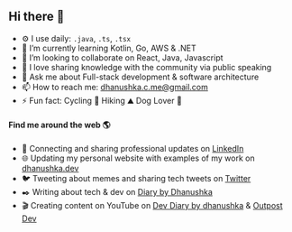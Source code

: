 ## Hi there 👦

- ⚙️ I use daily: `.java`, `.ts`, `.tsx`
- 🌱 I’m currently learning Kotlin, Go, AWS & .NET
- 👯 I’m looking to collaborate on React, Java, Javascript
- 🎤 I love sharing knowledge with the community via public speaking
- 💬 Ask me about Full-stack development & software architecture
- 📫 How to reach me: [dhanushka.c.me@gmail.com](mailto:dhanushka.c.me@gmail.com)
- ⚡ Fun fact: Cycling 🚴 Hiking ⛰️ Dog Lover 🐶 

#### Find me around the web 🌎
- 💼 Connecting and sharing professional updates on <a href="https://www.linkedin.com/in/dhanushkac/">LinkedIn</a>
- 🌐 Updating my personal website with examples of my work on <a href="https://dhanushka.dev/">dhanushka.dev</a>
- 🐦 Tweeting about memes and sharing tech tweets on <a href="https://twitter.com/_dhanushkac">Twitter</a>
- ✒️ Writing about tech & dev on <a href="https://diarybydhanushka.dev/">Diary by Dhanushka</a>
- 🎬 Creating content on YouTube on <a href="https://www.youtube.com/channel/UCM2zpy5ZLgzFVCbUDsrSUaQ">Dev Diary by dhanushka</a> & <a href="https://www.youtube.com/@dev.outpost">Outpost Dev</a>
